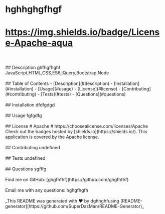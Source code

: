   
  
  # hghhghgfhgf  
  # https://img.shields.io/badge/License-Apache-aqua
  <br />
  <br />
  ## Description
  ghfhgfhghf
  <br />
  JavaScript,HTML,CSS,ES6,jQuery,Bootstrap,Node
  <br />
  <br />
  ## Table of Contents
  - [Description](#description)
  - [Installation](#installation)
  - [Usage](#usage)
  - [License](#license)
  - [Contributing](#contributing)
  - [Tests](#tests)
  - [Questions](#questions)
  <br />
  <br />
  ## Installation
  dfdfgdgd
  <br />
  <br />
  ## Usage
  fgfgdfg
  <br />
  <br />
  ## License
  # Apache
  # https://choosealicense.com/licenses/Apache
  <br />
  Check out the badges hosted by [shields.io](https://shields.io/).
  This application is covered by the Apache license. 
  <br />
  <br />
  ## Contributing
  undefined
  <br />
  <br />
  ## Tests
  undefined
  <br />
  <br />
  ## Questions
  sgfffg
  <br />
  <br />
  Find me on GitHub: [ghgfhfhf](https://github.com/ghgfhfhf)
  <br />
  <br />
  Email me with any questions: hghgfhgfh
  <br />
  <br />
  _This README was generated with ❤️ by dghhghfusing [README-generator](https://github.com/SuperDasMan/README-Generator)_
  
